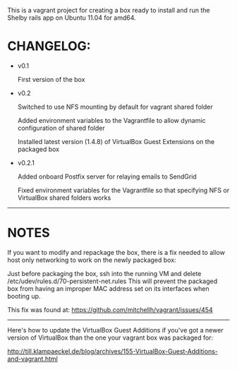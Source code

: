 This is a vagrant project for creating a box ready to install and run the Shelby rails app on Ubuntu 11.04 for amd64.

# CHANGELOG:

* v0.1

	First version of the box

* v0.2

    Switched to use NFS mounting by default for vagrant shared folder
    
    Added environment variables to the Vagrantfile to allow dynamic configuration of shared folder
    
    Installed latest version (1.4.8) of VirtualBox Guest Extensions on the packaged box

* v0.2.1

    Added onboard Postfix server for relaying emails to SendGrid

    Fixed environment variables for the Vagrantfile so that specifying NFS or VirtualBox shared folders works

---

# NOTES

If you want to modify and repackage the box, there is a fix needed to allow host only networking to work on the newly packaged box:

Just before packaging the box, ssh into the running VM and delete /etc/udev/rules.d/70-persistent-net.rules  This will prevent the packaged box from having an improper MAC address set on its interfaces when booting up.

This fix was found at: https://github.com/mitchellh/vagrant/issues/454

---

Here's how to update the VirtualBox Guest Additions if you've got a newer version of VirtualBox than the one your vagrant box was packaged for:

http://till.klampaeckel.de/blog/archives/155-VirtualBox-Guest-Additions-and-vagrant.html
